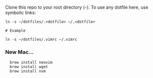 Clone this repo to your root directory (`~`). To use any dotfile here, use
symbolic links:

```shell
ln -s ~/dotfiles/.<dotfile> ~/.<dotfile>

# Example

ln -s ~/dotfiles/.vimrc ~/.vimrc
```

### New Mac...

```
  brew install neovim
  brew install wget
  brew install nvm
```
